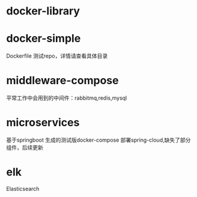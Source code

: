 # docker-library

# docker-simple

Dockerfile 测试repo，详情请查看具体目录



# middleware-compose

平常工作中会用到的中间件：rabbitmq,redis,mysql

# microservices

基于springboot 生成的测试版docker-compose 部署spring-cloud,缺失了部分组件，后续更新

# elk

Elasticsearch